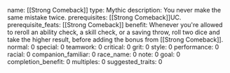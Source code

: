 name: [[Strong Comeback]]
type: Mythic
description: You never make the same mistake twice.
prerequisites: [[Strong Comeback]]UC.
prerequisite_feats: [[Strong Comeback]]
benefit: Whenever you're allowed to reroll an ability check, a skill check, or a saving throw, roll two dice and take the higher result, before adding the bonus from [[Strong Comeback]].
normal: 0
special: 0
teamwork: 0
critical: 0
grit: 0
style: 0
performance: 0
racial: 0
companion_familiar: 0
race_name: 0
note: 0
goal: 0
completion_benefit: 0
multiples: 0
suggested_traits: 0
